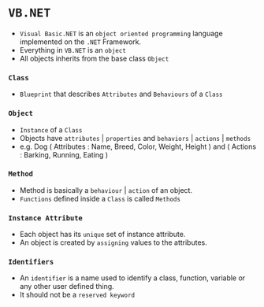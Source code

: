 # `VB.NET`

- `Visual Basic.NET` is an `object oriented programming` language implemented on the `.NET` Framework.
- Everything in `VB.NET` is an `object`
- All objects inherits from the base class `Object`

### `Class`

- `Blueprint` that describes `Attributes` and `Behaviours` of a `Class`

### `Object`

- `Instance` of a `Class`
- Objects have `attributes` | `properties` and `behaviors` | `actions` | `methods`
- e.g. Dog ( Attributes : Name, Breed, Color, Weight, Height ) and ( Actions : Barking, Running, Eating )

### `Method`

- Method is basically a `behaviour` | `action` of an object.
- `Functions` defined inside a `Class` is called `Methods`

### `Instance Attribute`

- Each object has its `unique` set of instance attribute.
- An object is created by `assigning` values to the attributes.

### `Identifiers`

- An `identifier` is a name used to identify a class, function, variable or any other user defined thing.
- It should not be a `reserved keyword`
